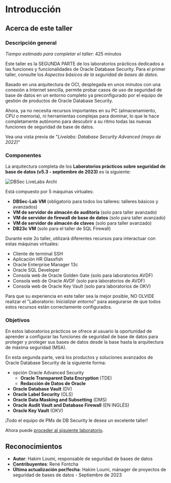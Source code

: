 # Introducción

## Acerca de este taller

### Descripción general

_Tiempo estimado para completar el taller_: 425 minutos

Este taller es la SEGUNDA PARTE de los laboratorios prácticos dedicados a las funciones y funcionalidades de Oracle Database Security. Para el primer taller, consulte los _Aspectos básicos de la seguridad de bases de datos_.

Basado en una arquitectura de OCI, desplegada en unos minutos con una conexión a Internet sencilla, permite probar casos de uso de seguridad de base de datos en un entorno completo ya preconfigurado por el equipo de gestión de productos de Oracle Database Security.

Ahora, ya no necesita recursos importantes en su PC (almacenamiento, CPU o memoria), ni herramientas complejas para dominar, lo que le hace completamente autónomo para descubrir a su ritmo todas las nuevas funciones de seguridad de base de datos.

Vea una vista previa de "_Livelabs: Database Security Advanced (mayo de 2022)_"[](youtube:h4gXFpOxWZU)

### Componentes

La arquitectura completa de los **Laboratorios prácticos sobre seguridad de base de datos (v5.3 - septiembre de 2023)** es la siguiente:

![DBSec LiveLabs Archi](./images/dbseclab-archi.png "DBSec LiveLabs Archi")

Está compuesto por 5 máquinas virtuales:

*   **DBSec-Lab VM** (obligatorio para todos los talleres: talleres básicos y avanzados)
*   **VM de servidor de almacén de auditoría** (solo para taller avanzado)
*   **VM de servidor de firewall de base de datos** (solo para taller avanzado)
*   **VM de servidor de almacén de claves** (solo para taller avanzado)
*   **DB23c VM** (solo para el taller de SQL Firewall)

Durante este 2o taller, utilizará diferentes recursos para interactuar con estas máquinas virtuales:

*   Cliente de terminal SSH
*   Aplicación HR Glassfish
*   Oracle Enterprise Manager 13c
*   Oracle SQL Developer
*   Consola web de Oracle Golden Gate (solo para laboratorios AVDF)
*   Consola web de Oracle AVDF (solo para laboratorios de AVDF)
*   Consola web de Oracle Key Vault (solo para laboratorios de OKV)

Para que su experiencia en este taller sea la mejor posible, NO OLVIDE realizar el "Laboratorio: _Inicializar entorno_" para asegurarse de que todos estos recursos están correctamente configurados.

### Objetivos

En estos laboratorios prácticos se ofrece al usuario la oportunidad de aprender a configurar las funciones de seguridad de base de datos para proteger y proteger sus bases de datos desde la base hasta la arquitectura de máxima seguridad (MSA).

En esta segunda parte, verá los productos y soluciones avanzados de Oracle Database Security de la siguiente forma:

*   opción Oracle Advanced Security
    *   **Oracle Transparent Data Encryption** (TDE)
    *   **Redacción de Datos de Oracle**
*   **Oracle Database Vault** (DV)
*   **Oracle Label Security** (OLS)
*   **Oracle Data Masking and Subsetting** (DMS)
*   **Oracle Audit Vault and Database Firewall** (EN INGLÉS)
*   **Oracle Key Vault** (OKV)

¡Todo el equipo de PMs de DB Security le desea un excelente taller!

Ahora puede [proceder al siguiente laboratorio](#next).

## Reconocimientos

*   **Autor**: Hakim Loumi, responsable de seguridad de bases de datos
*   **Contribuyentes**: René Fontcha
*   **Última actualización por/fecha**: Hakim Loumi, mánager de proyectos de seguridad de bases de datos - Septiembre de 2023